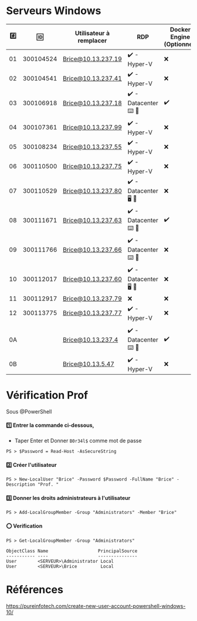 # Serveurs Windows


|:hash:| :id:      | Utilisateur à remplacer | RDP                                                     | Docker Engine (Optionnel)    | 
|------|-----------|-------------------------|---------------------------------------------------------|------------------------------|
| 01   | 300104524 | Brice@10.13.237.19      |:heavy_check_mark: - Hyper-V                             |:x:                           |
| 02   | 300104541 | Brice@10.13.237.41      |:heavy_check_mark: - Hyper-V                             |:x:                           |
| 03   | 300106918 | Brice@10.13.237.18      |:heavy_check_mark: - Datacenter :keyboard: :key:         |:heavy_check_mark:            |
| 04   | 300107361 | Brice@10.13.237.99      |:heavy_check_mark: - Hyper-V                             |:x:                           |
| 05   | 300108234 | Brice@10.13.237.55      |:heavy_check_mark: - Hyper-V                             |:x:                           |
| 06   | 300110500 | Brice@10.13.237.75      |:heavy_check_mark: - Hyper-V                             |:x:                           |
| 07   | 300110529 | Brice@10.13.237.80      |:heavy_check_mark: - Datacenter :desktop_computer: :key: |:x:                           |
| 08   | 300111671 | Brice@10.13.237.63      |:heavy_check_mark: - Datacenter :keyboard: :key:         |:heavy_check_mark:            |
| 09   | 300111766 | Brice@10.13.237.66      |:heavy_check_mark: - Datacenter :keyboard: :key:         |:x:                           |
| 10   | 300112017 | Brice@10.13.237.60      |:heavy_check_mark: - Datacenter :desktop_computer: :key: |:x:                           |
| 11   | 300112917 | Brice@10.13.237.79      |:x:   |:x:                |
| 12   | 300113775 | Brice@10.13.237.77      |:heavy_check_mark: - Hyper-V                             |:x:                           |
|      |           |                         |                                                         |                              |
| 0A   |           | Brice@10.13.237.4       |:heavy_check_mark: - Datacenter :keyboard: :key:         |:heavy_check_mark:            |
| 0B   |           | Brice@10.13.5.47        |:heavy_check_mark: - Hyper-V                             |:x:                           |


# Vérification Prof

Sous @PowerShell

#### :one: Entrer la commande ci-dessous, 

* Taper Enter et Donner `B0r34l$` comme mot de passe

```
PS > $Password = Read-Host -AsSecureString 
```

#### :two: Créer l'utilisateur

```
PS > New-LocalUser "Brice" -Password $Password -FullName "Brice" -Description "Prof. "
```

#### :three: Donner les droits administrateurs à l'utilisateur

```
PS > Add-LocalGroupMember -Group "Administrators" -Member "Brice"
```

#### :o: Verification


```
PS > Get-LocalGroupMember -Group "Administrators"

ObjectClass Name                   PrincipalSource
----------- ----                   ---------------
User        <SERVEUR>\Administrator Local
User        <SERVEUR>\Brice         Local
```

# Références

https://pureinfotech.com/create-new-user-account-powershell-windows-10/
